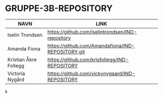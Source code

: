 # GRUPPE-3B-REPOSITORY
|NAVN|LINK|
|----|----|
|Iselin Trondsen|https://github.com/iselintrondsen/IND-repository|
|Amanda Fiona|https://github.com/Amandafiona/IND-REPOSITORY.git|
|Kristian Åkre Follegg|https://github.com/krisfollegg/IND-REPOSITORY|
|Victoria Nygård|https://github.com/vickynygaard/IND-REPOSITORY|
k
